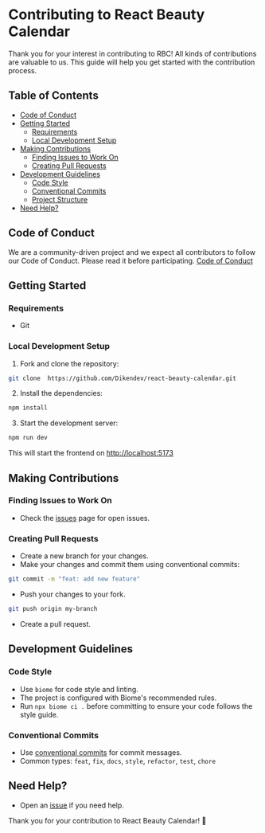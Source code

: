 # Contributing to React Beauty Calendar

Thank you for your interest in contributing to RBC! All kinds of contributions are valuable to us. This guide will help you get started with the contribution process.

## Table of Contents

- [Code of Conduct](#code-of-conduct)
- [Getting Started](#getting-started)
  - [Requirements](#requirements)
  - [Local Development Setup](#local-development-setup)
- [Making Contributions](#making-contributions)
  - [Finding Issues to Work On](#finding-issues-to-work-on)
  - [Creating Pull Requests](#creating-pull-requests)
- [Development Guidelines](#development-guidelines)
  - [Code Style](#code-style)
  - [Conventional Commits](#conventional-commits)
  - [Project Structure](#project-structure)
- [Need Help?](#need-help)

## Code of Conduct

We are a community-driven project and we expect all contributors to follow our Code of Conduct. Please read it before participating. [Code of Conduct](https://www.contributor-covenant.org/version/2/0/code_of_conduct/)

## Getting Started

### Requirements

- Git

### Local Development Setup

1. Fork and clone the repository:

```bash
git clone  https://github.com/Dikendev/react-beauty-calendar.git
```

2. Install the dependencies:

```bash
npm install
```

3. Start the development server:

```bash
npm run dev
```

This will start the frontend on [http://localhost:5173](http://localhost:5173)

## Making Contributions

### Finding Issues to Work On

- Check the [issues](https://github.com/DikenDev/react-beauty-calendar/issues) page for open issues.

### Creating Pull Requests

- Create a new branch for your changes.
- Make your changes and commit them using conventional commits:

```bash
git commit -m "feat: add new feature"
```

- Push your changes to your fork.

```bash
git push origin my-branch
```

- Create a pull request.

## Development Guidelines

### Code Style

- Use `biome` for code style and linting.
- The project is configured with Biome's recommended rules.
- Run `npx biome ci .` before committing to ensure your code follows the style guide.

### Conventional Commits

- Use [conventional commits](https://www.conventionalcommits.org/en/v1.0.0/) for commit messages.
- Common types: `feat`, `fix`, `docs`, `style`, `refactor`, `test`, `chore`

## Need Help?

- Open an [issue](https://github.com/DikenDev/react-beauty-calendar/issues) if you need help.

Thank you for your contribution to React Beauty Calendar! 🎉
